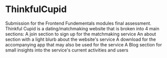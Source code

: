 # ThinkfulCupid

Submission for the Frontend Fundementals modules final assessment. Thinkful Cupid is a dating/matchmaking website that is broken into 4 main sections:
A join section to sign up for the matchmaking service
An about section with a light blurb about the website's service
A download for the accompanying app that may also be used for the service
A Blog section for small insights into the service's current activities and users
